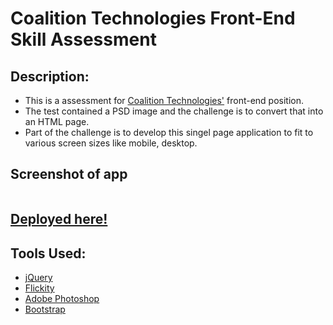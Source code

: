 # Coalition Technologies Front-End Skill Assessment

## Description: 

- This is a assessment for [Coalition Technologies'](https://coalitiontechnologies.com/) front-end position.
- The test contained a PSD image and the challenge is to convert that into an HTML page.
- Part of the challenge is to develop this singel page application to fit to various screen sizes like mobile, desktop.

## Screenshot of app

<img src='./images/CT_SkillTest_v3.png' alt=''>

## [Deployed here!](https://shanmukh-coalition-challenge.vercel.app/)

## Tools Used: 

* [jQuery](https://www.typescriptlang.org/docs/)
* [Flickity](https://reactjs.org/)
* [Adobe Photoshop](https://www.adobe.com/products/photoshop.html)
* [Bootstrap](https://getbootstrap.com/)
